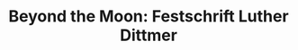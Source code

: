 ---
title: "Beyond the Moon: Festschrift Luther Dittmer"
editor: Gillingham, Bryan
editor2: Merkley, Paul
volume: LIII
isbn10: 0-931902-65-7
isbn13: 978-0-931902-65-9
price: 80
publisher: IMM
place: Ottawa
year: 1990
pages: xvi + 414
---